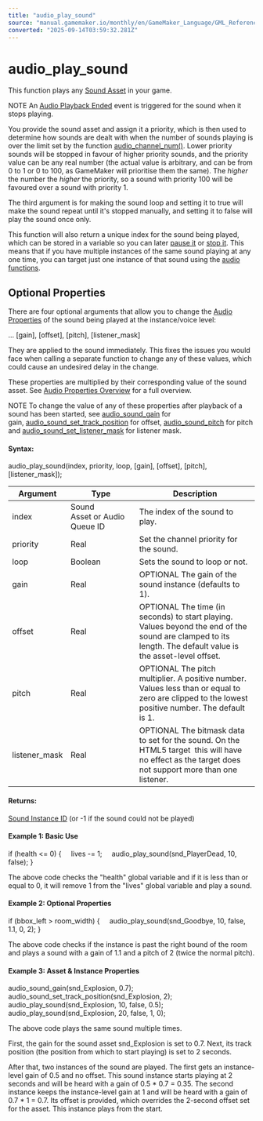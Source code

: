 ```yaml
---
title: "audio_play_sound"
source: "manual.gamemaker.io/monthly/en/GameMaker_Language/GML_Reference/Asset_Management/Audio/audio_play_sound.htm"
converted: "2025-09-14T03:59:32.281Z"
---
```


# audio\_play\_sound

This function plays any [Sound Asset](../../../../The_Asset_Editors/Sounds.md) in your game.

NOTE An [Audio Playback Ended](../../../../The_Asset_Editors/Object_Properties/Async_Events/Audio_Playback_Ended.md) event is triggered for the sound when it stops playing.

You provide the sound asset and assign it a priority, which is then used to determine how sounds are dealt with when the number of sounds playing is over the limit set by the function [audio\_channel\_num()](audio_channel_num.md). Lower priority sounds will be stopped in favour of higher priority sounds, and the priority value can be any real number (the actual value is arbitrary, and can be from 0 to 1 or 0 to 100, as GameMaker will prioritise them the same). The _higher_ the number the _higher_ the priority, so a sound with priority 100 will be favoured over a sound with priority 1.

The third argument is for making the sound loop and setting it to true will make the sound repeat until it's stopped manually, and setting it to false will play the sound once only.

This function will also return a unique index for the sound being played, which can be stored in a variable so you can later [pause it](audio_pause_sound.md) or [stop it](audio_stop_sound.md). This means that if you have multiple instances of the same sound playing at any one time, you can target just one instance of that sound using the [audio functions](Audio.md).

## Optional Properties

There are four optional arguments that allow you to change the [Audio Properties](Audio.htm#h) of the sound being played at the instance/voice level:

... \[gain\], \[offset\], \[pitch\], \[listener\_mask\]

They are applied to the sound immediately. This fixes the issues you would face when calling a separate function to change any of these values, which could cause an undesired delay in the change.

These properties are multiplied by their corresponding value of the sound asset. See [Audio Properties Overview](Audio_Properties.md) for a full overview.

NOTE To change the value of any of these properties after playback of a sound has been started, see [audio\_sound\_gain](audio_sound_gain.md) for gain, [audio\_sound\_set\_track\_position](audio_sound_set_track_position.md) for offset, [audio\_sound\_pitch](audio_sound_pitch.md) for pitch and [audio\_sound\_set\_listener\_mask](audio_sound_set_listener_mask.md) for listener mask.

#### Syntax:

audio\_play\_sound(index, priority, loop, \[gain\], \[offset\], \[pitch\], \[listener\_mask\]);

| Argument | Type | Description |
| --- | --- | --- |
| index | Sound Asset or Audio Queue ID | The index of the sound to play. |
| priority | Real | Set the channel priority for the sound. |
| loop | Boolean | Sets the sound to loop or not. |
| gain | Real | OPTIONAL The gain of the sound instance (defaults to 1). |
| offset | Real | OPTIONAL The time (in seconds) to start playing. Values beyond the end of the sound are clamped to its length. The default value is the asset-level offset. |
| pitch | Real | OPTIONAL The pitch multiplier. A positive number. Values less than or equal to zero are clipped to the lowest positive number. The default is 1. |
| listener_mask | Real | OPTIONAL The bitmask data to set for the sound. On the HTML5 target  this will have no effect as the target does not support more than one listener. |

#### Returns:

[Sound Instance ID](audio_play_sound.md) (or -1 if the sound could not be played)

#### Example 1: Basic Use

if (health <= 0)
{
    lives -= 1;
    audio\_play\_sound(snd\_PlayerDead, 10, false);
}

The above code checks the "health" global variable and if it is less than or equal to 0, it will remove 1 from the "lives" global variable and play a sound.

#### Example 2: Optional Properties

if (bbox\_left > room\_width)
{
    audio\_play\_sound(snd\_Goodbye, 10, false, 1.1, 0, 2);
}

The above code checks if the instance is past the right bound of the room and plays a sound with a gain of 1.1 and a pitch of 2 (twice the normal pitch).

#### Example 3: Asset & Instance Properties

audio\_sound\_gain(snd\_Explosion, 0.7);
audio\_sound\_set\_track\_position(snd\_Explosion, 2);
audio\_play\_sound(snd\_Explosion, 10, false, 0.5);
audio\_play\_sound(snd\_Explosion, 20, false, 1, 0);

The above code plays the same sound multiple times.

First, the gain for the sound asset snd\_Explosion is set to 0.7. Next, its track position (the position from which to start playing) is set to 2 seconds.

After that, two instances of the sound are played. The first gets an instance-level gain of 0.5 and no offset. This sound instance starts playing at 2 seconds and will be heard with a gain of 0.5 \* 0.7 = 0.35. The second instance keeps the instance-level gain at 1 and will be heard with a gain of 0.7 \* 1 = 0.7. Its offset is provided, which overrides the 2-second offset set for the asset. This instance plays from the start.